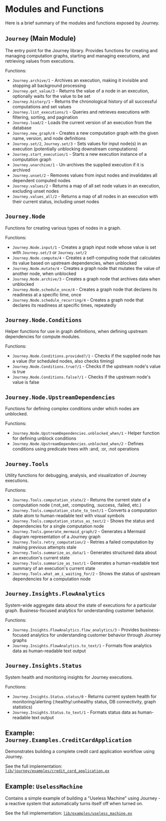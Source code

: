 # Modules and Functions

Here is a brief summary of the modules and functions exposed by Journey. 

## `Journey` (Main Module)
The entry point for the Journey library. Provides functions for creating and managing computation graphs, starting and managing executions, and retrieving values from executions.

Functions:
- `Journey.archive/1` - Archives an execution, making it invisible and stopping all background processing
- `Journey.get_value/3` - Returns the value of a node in an execution, optionally waits for the value to be set
- `Journey.history/1` - Returns the chronological history of all successful computations and set values
- `Journey.list_executions/1` - Queries and retrieves executions with filtering, sorting, and pagination
- `Journey.load/2` - Loads the current version of an execution from the database
- `Journey.new_graph/4` - Creates a new computation graph with the given name, version, and node definitions
- `Journey.set/2`, `Journey.set/3` - Sets values for input node(s) in an execution (potentially unblocking downstream computations)
- `Journey.start_execution/1` - Starts a new execution instance of a computation graph
- `Journey.unarchive/1` - Un-archives the supplied execution if it is archived
- `Journey.unset/2` - Removes values from input nodes and invalidates all dependent computed nodes
- `Journey.values/2` - Returns a map of all set node values in an execution, excluding unset nodes
- `Journey.values_all/2` - Returns a map of all nodes in an execution with their current status, including unset nodes

## `Journey.Node`
Functions for creating various types of nodes in a graph.

Functions:
- `Journey.Node.input/1` - Creates a graph input node whose value is set with `Journey.set/3` or `Journey.set/2` 
- `Journey.Node.compute/4` - Creates a self-computing node that calculates its value based on upstream dependencies, when unblocked
- `Journey.Node.mutate/4` - Creates a graph node that mutates the value of another node, when unblocked
- `Journey.Node.archive/3` - Creates a graph node that archives data when unblocked
- `Journey.Node.schedule_once/4` - Creates a graph node that declares its readiness at a specific time, once
- `Journey.Node.schedule_recurring/4` - Creates a graph node that declares its readiness at specific times, repeatedly

## `Journey.Node.Conditions`
Helper functions for use in graph definitions, when defining upstream dependencies for compute modules.

Functions:
- `Journey.Node.Conditions.provided?/1` - Checks if the supplied node has a value (for scheduled nodes, also checks timing)
- `Journey.Node.Conditions.true?/1` - Checks if the upstream node's value is true
- `Journey.Node.Conditions.false?/1` - Checks if the upstream node's value is false

## `Journey.Node.UpstreamDependencies`
Functions for defining complex conditions under which nodes are unblocked.

Functions:
- `Journey.Node.UpstreamDependencies.unblocked_when/1` - Helper function for defining unblock conditions
- `Journey.Node.UpstreamDependencies.unblocked_when/2` - Defines conditions using predicate trees with :and, :or, :not operations

## `Journey.Tools`
Utility functions for debugging, analysis, and visualization of Journey executions.

Functions:
- `Journey.Tools.computation_state/2` - Returns the current state of a computation node (:not_set, :computing, :success, :failed, etc.)
- `Journey.Tools.computation_state_to_text/1` - Converts a computation state atom to human-readable text with visual symbols
- `Journey.Tools.computation_status_as_text/2` - Shows the status and dependencies for a single computation node
- `Journey.Tools.generate_mermaid_graph/2` - Generates a Mermaid diagram representation of a Journey graph
- `Journey.Tools.retry_computation/2` - Retries a failed computation by making previous attempts stale
- `Journey.Tools.summarize_as_data/1` - Generates structured data about an execution's current state
- `Journey.Tools.summarize_as_text/1` - Generates a human-readable text summary of an execution's current state
- `Journey.Tools.what_am_i_waiting_for/2` - Shows the status of upstream dependencies for a computation node

## `Journey.Insights.FlowAnalytics`
System-wide aggregate data about the state of executions for a particular graph. Business-focused analytics for understanding customer behavior.

Functions:
- `Journey.Insights.FlowAnalytics.flow_analytics/3` - Provides business-focused analytics for understanding customer behavior through Journey graphs
- `Journey.Insights.FlowAnalytics.to_text/1` - Formats flow analytics data as human-readable text output

## `Journey.Insights.Status`
System health and monitoring insights for Journey executions.

Functions:
- `Journey.Insights.Status.status/0` - Returns current system health for monitoring/alerting (:healthy/:unhealthy status, DB connectivity, graph statistics)
- `Journey.Insights.Status.to_text/1` - Formats status data as human-readable text output


## Example: `Journey.Examples.CreditCardApplication`
Demonstrates building a complete credit card application workflow using Journey.

See the full implementation: [`lib/journey/examples/credit_card_application.ex`](https://github.com/markmark206/journey/blob/main/lib/journey/examples/credit_card_application.ex)

## Example: `UselessMachine`
Contains a simple example of building a "Useless Machine" using Journey - a reactive system that automatically turns itself off when turned on.

See the full implementation: [`lib/examples/useless_machine.ex`](https://github.com/markmark206/journey/blob/main/lib/examples/useless_machine.ex)

